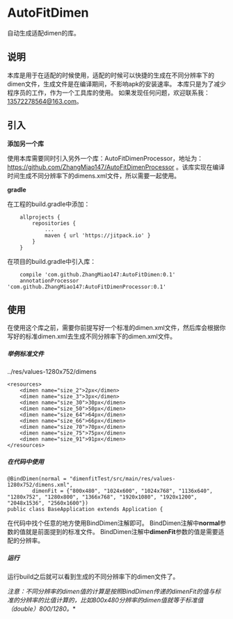 # AutoFitDimen
自动生成适配dimen的库。
## 说明
本库是用于在适配的时候使用，适配的时候可以快捷的生成在不同分辨率下的dimen文件，生成文件是在编译期间，不影响apk的安装速率。
本库只是为了减少程序员的工作，作为一个工具库的使用。
如果发现任何问题，欢迎联系我：13572278564@163.com。
## 引入
**添加另一个库**

使用本库需要同时引入另外一个库：AutoFitDimenProcessor，地址为：https://github.com/ZhangMiao147/AutoFitDimenProcessor 。该库实现在编译时间生成不同分辨率下的dimens.xml文件，所以需要一起使用。

**gradle**

在工程的build.gradle中添加：
```
	allprojects {
		repositories {
			...
			maven { url 'https://jitpack.io' }
		}
	}
```
在项目的build.gradle中引入库：
```
    compile 'com.github.ZhangMiao147:AutoFitDimen:0.1'
    annotationProcessor 'com.github.ZhangMiao147:AutoFitDimenProcessor:0.1'
```

## 使用
在使用这个库之前，需要你前提写好一个标准的dimen.xml文件，然后库会根据你写好的标准dimen.xml去生成不同分辨率下的dimen.xml文件。
##### 举例标准文件
../res/values-1280x752/dimens
```
<resources>
    <dimen name="size_2">2px</dimen>
    <dimen name="size_3">3px</dimen>
    <dimen name="size_30">30px</dimen>
    <dimen name="size_50">50px</dimen>
    <dimen name="size_64">64px</dimen>
    <dimen name="size_66">66px</dimen>
    <dimen name="size_70">70px</dimen>
    <dimen name="size_75">75px</dimen>
    <dimen name="size_91">91px</dimen>
</resources>
```
##### 在代码中使用
```
@BindDimen(normal = "dimenfitTest/src/main/res/values-1280x752/dimens.xml",
        dimenFit = {"800x480", "1024x600", "1024x768", "1136x640", "1280x752", "1280x800", "1366x768", "1920x1080", "1920x1200", "2048x1536", "2560x1600"})
public class BaseApplication extends Application {
```
在代码中找个任意的地方使用BindDimen注解即可。
BindDimen注解中**normal**参数的值就是前面提到的标准文件。
BindDimen注解中**dimenFit**参数的值是需要适配的分辨率。

##### 运行
运行build之后就可以看到生成的不同分辨率下的dimen文件了。

**注意：不同分辨率的dimen值的计算是按照BindDimen传递的dimenFit的值与标准的分辨率的比值计算的，比如800x480分辨率的dimen值就等于标准值*（double）800/1280。**























